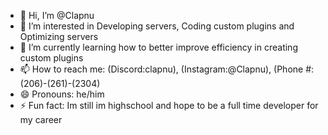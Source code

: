 - 👋 Hi, I’m @Clapnu
- 👀 I’m interested in Developing servers, Coding custom plugins and Optimizing servers
- 🌱 I’m currently learning how to better improve efficiency in creating custom plugins
- 📫 How to reach me: (Discord:clapnu), (Instagram:@Clapnu), (Phone #: (206)-(261)-(2304)
- 😄 Pronouns: he/him
- ⚡ Fun fact: Im still im highschool and hope to be a full time developer for my career

<!---
Clapnu/Clapnu is a ✨ special ✨ repository because its `README.md` (this file) appears on your GitHub profile.
You can click the Preview link to take a look at your changes.
--->
